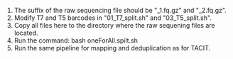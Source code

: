 1. The suffix of the raw sequencing file should be "_1.fq.gz" and "_2.fq.gz". 
2. Modify T7 and T5 barcodes in "01_T7_split.sh" and "03_T5_split.sh".
3. Copy all files here to the directory where the raw sequening files are located.
4. Run the command:
   bash oneForAll.spilt.sh
5. Run the same pipeline for mapping and deduplication as for TACIT.
